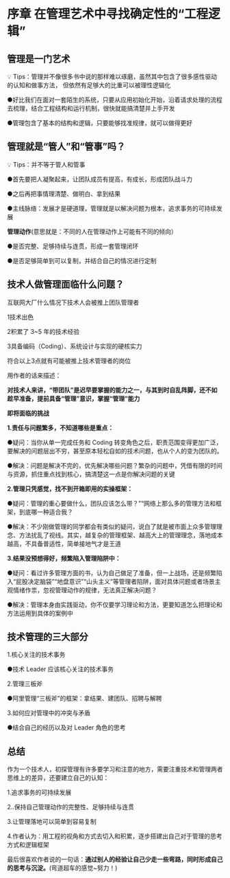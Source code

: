 # 序章 在管理艺术中寻找确定性的“工程逻辑”

 ## 管理是一门艺术 

💡 Tips：管理并不像很多书中说的那样难以琢磨，虽然其中包含了很多感性驱动的认知和做事方法，
                  但依然有足够大的比重可以被理性逻辑化

●好比我们在面对一套陌生的系统，只要从应用初始化开始，沿着请求处理的流程去梳理，结合工程结构和运行机制，很快就能搞清楚并上手开发

●管理包含了基本的结构和逻辑，只要能够找准规律，就可以做得更好

 ## 管理就是“管人”和“管事”吗？ 

💡 Tips：并不等于管人和管事

●首先要把人凝聚起来，让团队成员有提高，有成长，形成团队战斗力

●之后再把事情理清楚、做明白、拿到结果

●主线脉络：发展才是硬道理，管理就是以解决问题为根本，追求事务的可持续发展



**管理动作**(意思就是：不同的人在管理动作上可能有不同的倾向）

●是否完整、足够持续与连贯，形成一套管理闭环

●是否足够简单到可以复制，并结合自己的情况进行定制



## 技术人做管理面临什么问题？ 

互联网大厂什么情况下技术人会被推上团队管理者

1技术出色

2积累了 3~5 年的技术经验

3具备编码（Coding）、系统设计与实现的硬核实力

符合以上3点就有可能被推上技术管理者的岗位

用作者的话来描述：

**对技术人来讲，“带团队”是迟早要掌握的能力之一，与其到时自乱阵脚，还不如趁早准备，提前具备“管理”意识，掌握“管理”能力**



**即将面临的挑战**

**1.责任与问题繁多，不知道哪些是重点：**

●疑问：当你从单一完成任务和 Coding 转变角色之后，职责范围变得更加广泛，要解决的问题层出不穷，甚至原本轻松自如的技术问题，也从个人的变为团队的。

●解决：问题是解决不完的，优先解决哪些问题？繁杂的问题中，凭借有限的时间与资源，抓住重点找到核心，搞清楚这一点是你解决问题的关键

**2.管理只凭感觉，找不到开箱即用的实操框架：**

●疑问：管理的重心要做什么，团队应该怎么带？”“网络上那么多的管理方法和框架，到底哪一种适合我？

●解决：不少刚做管理的同学都会有类似的疑问，说白了就是被市面上众多管理理念、方法扰乱了视线。其实，越复杂的管理框架、越高大上的管理理念，落地成本越高，不具备普适性，简单接地气才是王道

**3.结果没预想得好，频繁陷入管理陷阱中：**

●疑问：看过许多管理方面的书，认为自己做足了准备，但一上战场，还是频繁陷入“屁股决定脑袋”“地盘意识”“山头主义”等管理者陷阱，面对具体问题或者场景主观情绪作祟，忽视管理动作的规律，无法真正解决问题？

●解决：管理本身由实践驱动，你不仅要学习理论和方法，更要知道怎么把理论和方法运用到具体的案例中



 ## 技术管理的三大部分 

1.核心关注的技术事务

●技术 Leader 应该核心关注的技术事务

2.管理三板斧

●阿里管理“三板斧”的框架：拿结果、建团队、招聘与解聘

3.如何应对管理中的冲突与矛盾

●结合自己的经历以及对 Leader 角色的思考

 ## 总结 

作为一个技术人，初探管理有许多要学习和注意的地方，需要注重技术和管理两者思维上的差异，还要建立自己的认知：

1.追求事务的可持续发展

2..保持自己管理动作的完整性、足够持续与连贯

3.让管理落地可以简单到容易复制

4.作者认为：用工程的视角和方式去切入和积累，逐步搭建出自己对于管理的思考方式和逻辑框架



最后很喜欢作者说的一句话：**通过别人的经验让自己少走一些弯路，同时形成自己的思考与沉淀。**(弯道超车的感觉~努力！)
